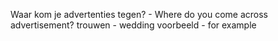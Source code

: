 Waar kom je advertenties tegen? - Where do you come across advertisement?
trouwen - wedding
voorbeeld - for example
